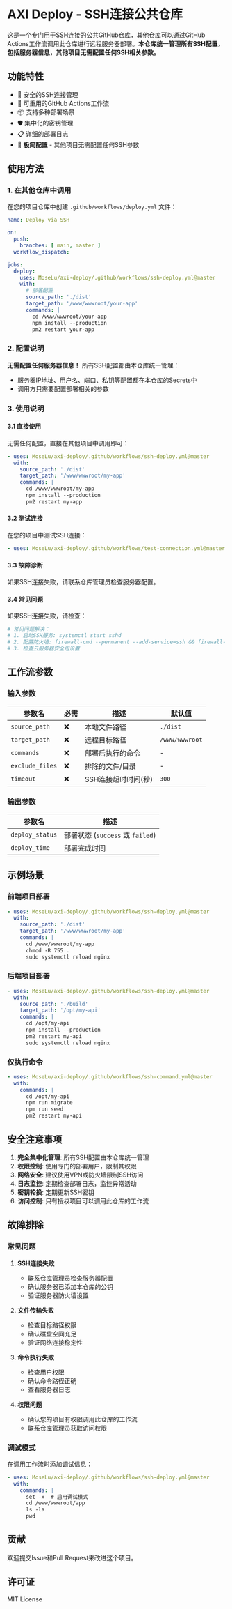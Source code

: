 # AXI Deploy - SSH连接公共仓库

这是一个专门用于SSH连接的公共GitHub仓库，其他仓库可以通过GitHub Actions工作流调用此仓库进行远程服务器部署。**本仓库统一管理所有SSH配置，包括服务器信息，其他项目无需配置任何SSH相关参数。**

## 功能特性

- 🔐 安全的SSH连接管理
- 🔄 可重用的GitHub Actions工作流
- 📦 支持多种部署场景
- 🛡️ 集中化的密钥管理
- 📋 详细的部署日志
- 🚀 **极简配置** - 其他项目无需配置任何SSH参数

## 使用方法

### 1. 在其他仓库中调用

在您的项目仓库中创建 `.github/workflows/deploy.yml` 文件：

```yaml
name: Deploy via SSH

on:
  push:
    branches: [ main, master ]
  workflow_dispatch:

jobs:
  deploy:
    uses: MoseLu/axi-deploy/.github/workflows/ssh-deploy.yml@master
    with:
      # 部署配置
      source_path: './dist'
      target_path: '/www/wwwroot/your-app'
      commands: |
        cd /www/wwwroot/your-app
        npm install --production
        pm2 restart your-app
```

### 2. 配置说明

**无需配置任何服务器信息！** 所有SSH配置都由本仓库统一管理：

- 服务器IP地址、用户名、端口、私钥等配置都在本仓库的Secrets中
- 调用方只需要配置部署相关的参数

### 3. 使用说明

#### 3.1 直接使用

无需任何配置，直接在其他项目中调用即可：

```yaml
- uses: MoseLu/axi-deploy/.github/workflows/ssh-deploy.yml@master
  with:
    source_path: './dist'
    target_path: '/www/wwwroot/my-app'
    commands: |
      cd /www/wwwroot/my-app
      npm install --production
      pm2 restart my-app
```

#### 3.2 测试连接

在您的项目中测试SSH连接：

```yaml
- uses: MoseLu/axi-deploy/.github/workflows/test-connection.yml@master
```

#### 3.3 故障诊断

如果SSH连接失败，请联系仓库管理员检查服务器配置。

#### 3.4 常见问题

如果SSH连接失败，请检查：

```bash
# 常见问题解决：
# 1. 启动SSH服务: systemctl start sshd
# 2. 配置防火墙: firewall-cmd --permanent --add-service=ssh && firewall-cmd --reload
# 3. 检查云服务器安全组设置
```

## 工作流参数

### 输入参数

| 参数名 | 必需 | 描述 | 默认值 |
|--------|------|------|--------|
| `source_path` | ❌ | 本地文件路径 | `./dist` |
| `target_path` | ❌ | 远程目标路径 | `/www/wwwroot` |
| `commands` | ❌ | 部署后执行的命令 | - |
| `exclude_files` | ❌ | 排除的文件/目录 | - |
| `timeout` | ❌ | SSH连接超时时间(秒) | `300` |

### 输出参数

| 参数名 | 描述 |
|--------|------|
| `deploy_status` | 部署状态 (`success` 或 `failed`) |
| `deploy_time` | 部署完成时间 |

## 示例场景

### 前端项目部署

```yaml
- uses: MoseLu/axi-deploy/.github/workflows/ssh-deploy.yml@master
  with:
    source_path: './dist'
    target_path: '/www/wwwroot/my-app'
    commands: |
      cd /www/wwwroot/my-app
      chmod -R 755 .
      sudo systemctl reload nginx
```

### 后端项目部署

```yaml
- uses: MoseLu/axi-deploy/.github/workflows/ssh-deploy.yml@master
  with:
    source_path: './build'
    target_path: '/opt/my-api'
    commands: |
      cd /opt/my-api
      npm install --production
      pm2 restart my-api
      sudo systemctl reload nginx
```

### 仅执行命令

```yaml
- uses: MoseLu/axi-deploy/.github/workflows/ssh-command.yml@master
  with:
    commands: |
      cd /opt/my-api
      npm run migrate
      npm run seed
      pm2 restart my-api
```

## 安全注意事项

1. **完全集中化管理**: 所有SSH配置由本仓库统一管理
2. **权限控制**: 使用专门的部署用户，限制其权限
3. **网络安全**: 建议使用VPN或防火墙限制SSH访问
4. **日志监控**: 定期检查部署日志，监控异常活动
5. **密钥轮换**: 定期更新SSH密钥
6. **访问控制**: 只有授权项目可以调用此仓库的工作流

## 故障排除

### 常见问题

1. **SSH连接失败**
   - 联系仓库管理员检查服务器配置
   - 确认服务器已添加本仓库的公钥
   - 验证服务器防火墙设置

2. **文件传输失败**
   - 检查目标路径权限
   - 确认磁盘空间充足
   - 验证网络连接稳定性

3. **命令执行失败**
   - 检查用户权限
   - 确认命令路径正确
   - 查看服务器日志

4. **权限问题**
   - 确认您的项目有权限调用此仓库的工作流
   - 联系仓库管理员获取访问权限

### 调试模式

在调用工作流时添加调试信息：

```yaml
- uses: MoseLu/axi-deploy/.github/workflows/ssh-deploy.yml@master
  with:
    commands: |
      set -x  # 启用调试模式
      cd /www/wwwroot/app
      ls -la
      pwd
```

## 贡献

欢迎提交Issue和Pull Request来改进这个项目。

## 许可证

MIT License

